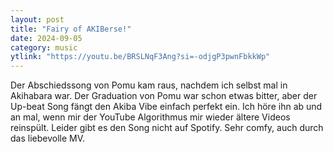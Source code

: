 ```yaml
---
layout: post
title: "Fairy of AKIBerse!"
date: 2024-09-05
category: music
ytlink: "https://youtu.be/BRSLNqF3Ang?si=-odjgP3pwnFbkkWp"
---
```


Der Abschiedssong von Pomu kam raus, nachdem ich selbst mal in Akihabara war. Der Graduation von Pomu war schon etwas
bitter, aber der Up-beat Song fängt den Akiba Vibe einfach perfekt ein. Ich höre ihn ab und an mal, wenn mir der YouTube
Algorithmus mir wieder ältere Videos reinspült. Leider gibt es den Song nicht auf Spotify. Sehr comfy, auch durch das
liebevolle MV.